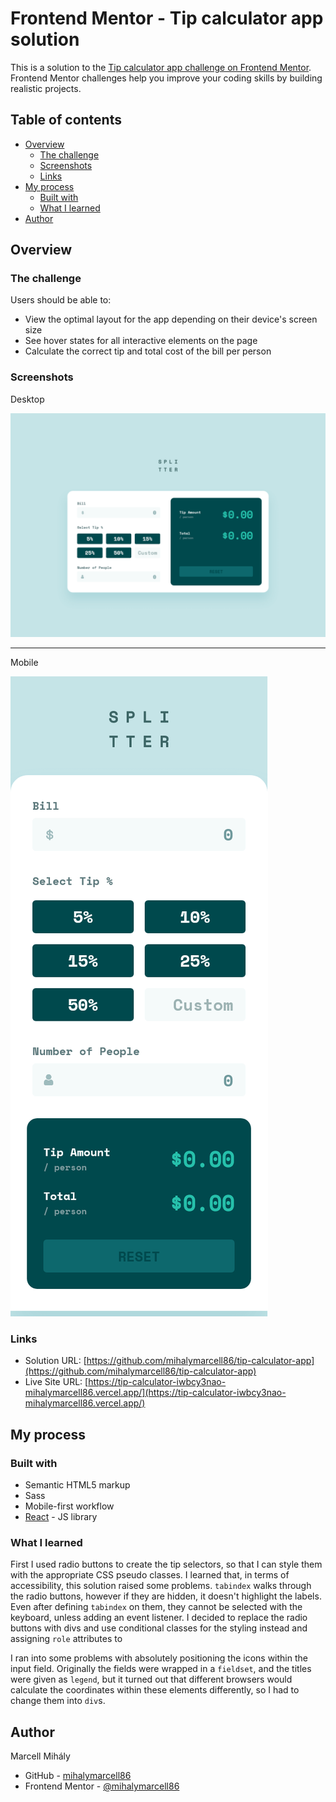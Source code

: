 # Frontend Mentor - Tip calculator app solution

This is a solution to the [Tip calculator app challenge on Frontend Mentor](https://www.frontendmentor.io/challenges/tip-calculator-app-ugJNGbJUX). Frontend Mentor challenges help you improve your coding skills by building realistic projects.

## Table of contents

- [Overview](#overview)
  - [The challenge](#the-challenge)
  - [Screenshots](#screenshots)
  - [Links](#links)
- [My process](#my-process)
  - [Built with](#built-with)
  - [What I learned](#what-i-learned)
- [Author](#author)

## Overview

### The challenge

Users should be able to:

- View the optimal layout for the app depending on their device's screen size
- See hover states for all interactive elements on the page
- Calculate the correct tip and total cost of the bill per person

### Screenshots

Desktop

![](./screenshots/splitter_desktop.png)

---

Mobile

![](./screenshots/splitter_mobile.png)

### Links

- Solution URL: [https://github.com/mihalymarcell86/tip-calculator-app](https://github.com/mihalymarcell86/tip-calculator-app)
- Live Site URL: [https://tip-calculator-iwbcy3nao-mihalymarcell86.vercel.app/](https://tip-calculator-iwbcy3nao-mihalymarcell86.vercel.app/)

## My process

### Built with

- Semantic HTML5 markup
- Sass
- Mobile-first workflow
- [React](https://reactjs.org/) - JS library

### What I learned

First I used radio buttons to create the tip selectors, so that I can style them with the appropriate CSS pseudo classes.
I learned that, in terms of accessibility, this solution raised some problems. `tabindex` walks through the radio buttons, however if they are hidden, it doesn't highlight the labels. Even after defining `tabindex` on them, they cannot be selected with the keyboard, unless adding an event listener.
I decided to replace the radio buttons with divs and use conditional classes for the styling instead and assigning `role` attributes to

I ran into some problems with absolutely positioning the icons within the input field. Originally the fields were wrapped in a `fieldset`, and the titles were given as `legend`,
but it turned out that different browsers would calculate the coordinates within these elements differently, so I had to change them into `div`s.

## Author

Marcell Mihály

- GitHub - [mihalymarcell86](https://github.com/mihalymarcell86)
- Frontend Mentor - [@mihalymarcell86](https://www.frontendmentor.io/profile/mihalymarcell86)
